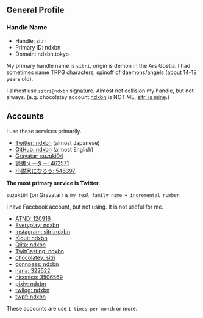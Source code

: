 ## General Profile

### Handle Name

- Handle: sitri
- Primary ID: ndxbn
- Domain: ndxbn.tokyo

My primary handle name is `sitri`, origin is demon in the Ars Goetia. I had sometimes name TRPG characters, spinoff of daemons/angels (about 14-18 years old).

I almost use `sitri@ndxbn` signature. 
Almost not collision my handle, but not always. (e.g. chocolatey account [ndxbn](https://chocolatey.org/profiles/ndxbn) is NOT ME, [sitri is mine](https://chocolatey.org/profiles/sitri).)

## Accounts
I use these services primarily.

- [Twitter: ndxbn](https://twitter.com/ndxbn) (almost Japanese)
- [GitHub: ndxbn](https://github.com/ndxbn) (almost English)
- [Gravatar: suzuki04](https://ja.gravatar.com/suzukik04)
- [読書メーター: 462571](https://bookmeter.com/users/462571)
- [小説家になろう: 546397](https://mypage.syosetu.com/546397/)

**The most primary service is Twitter**.

`suzuki04` (on Gravatar) is `my real family name + incremental number`.

I have Facebook account, but not using. It is not useful for me.

- [ATND: 120916](https://atnd.org/users/120916)
- [Everyplay: ndxbn](https://everyplay.com/ndxbn)
- [Instagram: sitri.ndxbn](https://www.instagram.com/sitri.ndxbn/) 
- [Klout: ndxbn](https://klout.com/#/ndxbn)
- [Qiita: ndxbn](https://qiita.com/ndxbn)
- [TwitCasting: ndxbn](https://twitcasting.tv/ndxbn/) 
- [chocolatey: sitri](https://chocolatey.org/profiles/sitri)
- [connpass: ndxbn](https://connpass.com/user/ndxbn/)
- [nana: 322522](https://nana-music.com/users/322522/)
- [niconico: 3506569](http://www.nicovideo.jp/user/3506569)
- [pixiv: ndxbn](https://pixiv.me/ndxbn)
- [twilog: ndxbn](http://twilog.org/ndxbn)
- [twpf: ndxbn](http://twpf.jp/ndxbn)

These accounts are use `1 times per month` or more.
